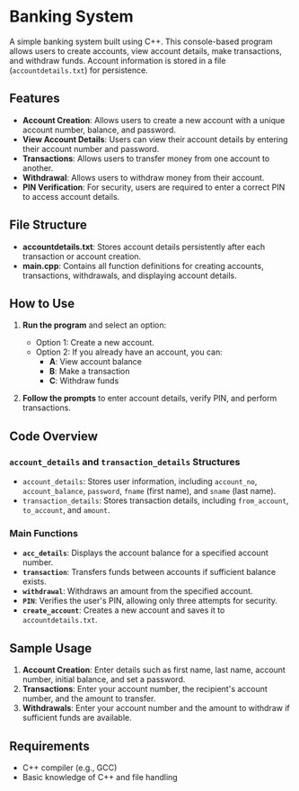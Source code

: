 # Banking System

A simple banking system built using C++. This console-based program allows users to create accounts, view account details, make transactions, and withdraw funds. Account information is stored in a file (`accountdetails.txt`) for persistence.

## Features

- **Account Creation**: Allows users to create a new account with a unique account number, balance, and password.
- **View Account Details**: Users can view their account details by entering their account number and password.
- **Transactions**: Allows users to transfer money from one account to another.
- **Withdrawal**: Allows users to withdraw money from their account.
- **PIN Verification**: For security, users are required to enter a correct PIN to access account details.

## File Structure

- **accountdetails.txt**: Stores account details persistently after each transaction or account creation.
- **main.cpp**: Contains all function definitions for creating accounts, transactions, withdrawals, and displaying account details.

## How to Use

1. **Run the program** and select an option:
   - Option 1: Create a new account.
   - Option 2: If you already have an account, you can:
      - **A**: View account balance
      - **B**: Make a transaction
      - **C**: Withdraw funds

2. **Follow the prompts** to enter account details, verify PIN, and perform transactions.

## Code Overview

### `account_details` and `transaction_details` Structures

- `account_details`: Stores user information, including `account_no`, `account_balance`, `password`, `fname` (first name), and `sname` (last name).
- `transaction_details`: Stores transaction details, including `from_account`, `to_account`, and `amount`.

### Main Functions

- **`acc_details`**: Displays the account balance for a specified account number.
- **`transaction`**: Transfers funds between accounts if sufficient balance exists.
- **`withdrawal`**: Withdraws an amount from the specified account.
- **`PIN`**: Verifies the user's PIN, allowing only three attempts for security.
- **`create_account`**: Creates a new account and saves it to `accountdetails.txt`.

## Sample Usage

1. **Account Creation**: Enter details such as first name, last name, account number, initial balance, and set a password.
2. **Transactions**: Enter your account number, the recipient's account number, and the amount to transfer.
3. **Withdrawals**: Enter your account number and the amount to withdraw if sufficient funds are available.

## Requirements

- C++ compiler (e.g., GCC)
- Basic knowledge of C++ and file handling
